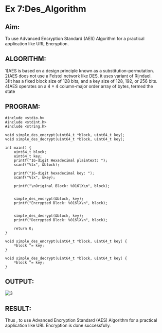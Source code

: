 # Ex 7:Des_Algorithm
## Aim:
To use Advanced Encryption Standard (AES) Algorithm for a practical application like URL Encryption.
## ALGORITHM:

1)AES is based on a design principle known as a substitution–permutation.</br>
2)AES does not use a Feistel network like DES, it uses variant of Rijndael.</br>
3)It has a fixed block size of 128 bits, and a key size of 128, 192, or 256 bits.</br>
4)AES operates on a 4 × 4 column-major order array of bytes, termed the state</br>

## PROGRAM:
```
#include <stdio.h>
#include <stdint.h>
#include <string.h>

void simple_des_encrypt(uint64_t *block, uint64_t key);
void simple_des_decrypt(uint64_t *block, uint64_t key);

int main() {
    uint64_t block;
    uint64_t key;
    printf("16-digit Hexadecimal plaintext: ");
    scanf("%lx", &block);
    
    printf("16-digit hexadecimal key: ");
    scanf("%lx", &key);

    printf("\nOriginal Block: %016lX\n", block);
    

    simple_des_encrypt(&block, key);
    printf("Encrypted Block: %016lX\n", block);
    

    simple_des_decrypt(&block, key);
    printf("Decrypted Block: %016lX\n", block);

    return 0;
}

void simple_des_encrypt(uint64_t *block, uint64_t key) {
    *block ^= key;  
}

void simple_des_decrypt(uint64_t *block, uint64_t key) {
    *block ^= key;  
}
```

## OUTPUT:
![3](https://github.com/user-attachments/assets/1dcc1d8f-761d-4b20-869d-9b0cc6c2db4b)

## RESULT:
Thus , to use Advanced Encryption Standard (AES) Algorithm for a practical application like URL Encryption is done successfully.
